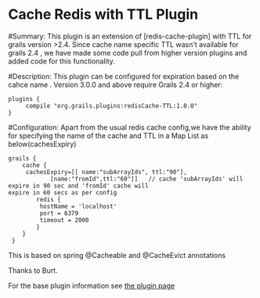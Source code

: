 
Cache Redis with TTL Plugin
===========================

#Summary:
This plugin is an extension of [redis-cache-plugin] with TTL for grails version >2.4. Since cache name specific TTL wasn't available for grails 2.4 , we have made some code pull from higher version plugins and added code for this functionality.


#Description:
This plugin can be configured for expiration based on the cahce name .
Version 3.0.0 and above require Grails 2.4 or higher:

	plugins {
		 compile "org.grails.plugins:redisCache-TTL:1.0.0"
	}

#Configuration: 
 Apart from the usual redis cache config,we have the ability for specifying the name of the cache and TTL in a Map List as below(cachesExpiry)
 
	grails {
	 	cache {
		 cachesExpiry=[[ name:"subArrayIds", ttl:"90"],
		 		[name:"fromId",ttl:"60"]]   // cache 'subArrayIds' will expire in 90 sec and 'fromId' cache will 									expire in 60 secs as per config 
		   	redis {
			 hostName = 'localhost'
			 port = 6379
			 timeout = 2000
		   	}
	    }
	 }

This is based on spring @Cacheable and @CacheEvict annotations

Thanks to Burt.

For the base plugin information see [the plugin page](http://grails.org/plugin/cache-redis)
